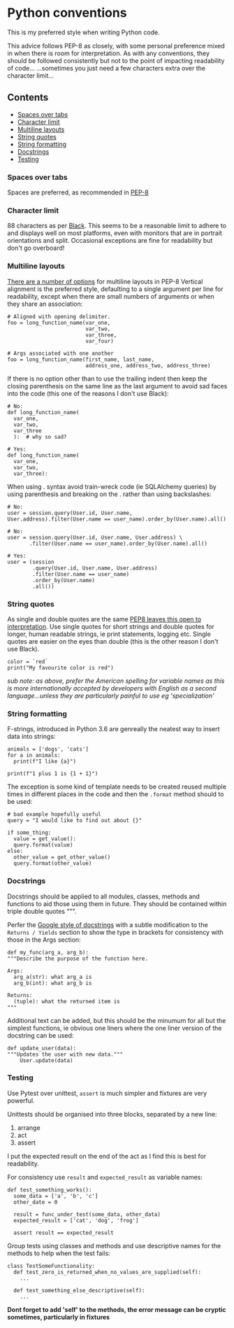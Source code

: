 # Python conventions

This is my preferred style when writing Python code. 

This advice follows PEP-8 as closely, with some personal preference mixed in when there is room for interpretation.
As with any conventions, they should be followed consistently but not to the point of impacting readability of code...
...sometimes you just need a few characters extra over the character limit...

## Contents

- [Spaces over tabs](https://github.com/russwinch/python_conventions/blob/master/README.md#spaces-over-tabs)
- [Character limit](https://github.com/russwinch/python_conventions/blob/master/README.md#character-limit)
- [Multiline layouts](https://github.com/russwinch/python_conventions/blob/master/README.md#multiline-layouts)
- [String quotes](https://github.com/russwinch/python_conventions/blob/master/README.md#string-quotes)
- [String formatting](https://github.com/russwinch/python_conventions/blob/master/README.md#string-formatting)
- [Docstrings](https://github.com/russwinch/python_conventions/blob/master/README.md#docstrings)
- [Testing](https://github.com/russwinch/python_conventions/blob/master/README.md#testing)

### Spaces over tabs

Spaces are preferred, as recommended in [PEP-8](https://www.python.org/dev/peps/pep-0008/#tabs-or-spaces)

### Character limit

88 characters as per [Black](https://github.com/psf/black#line-length).
This seems to be a reasonable limit to adhere to and displays well on most platforms, even with monitors that are 
in portrait orientations and split. Occasional exceptions are fine for readability but don't go overboard!

### Multiline layouts

[There are a number of options](https://www.python.org/dev/peps/pep-0008/#code-lay-out) for multiline layouts in PEP-8
Vertical alignment is the preferred style, defaulting to a single argument per line for readability, except when there are small numbers
of arguments or when they share an association:
```
# Aligned with opening delimiter.
foo = long_function_name(var_one,
                         var_two,
                         var_three,
                         var_four)
                         
# Args associated with one another
foo = long_function_name(first_name, last_name,
                         address_one, address_two, address_three)
```
If there is no option other than to use the trailing indent then keep the closing parenthesis on the same line as the last
argument to avoid sad faces into the code (this one of the reasons I don't use Black):

```
# No:
def long_function_name(
  var_one,
  var_two,
  var_three
  ):  # why so sad?

# Yes:
def long_function_name(
  var_one,
  var_two,
  var_three):
```

When using . syntax avoid train-wreck code (ie SQLAlchemy queries) by using parenthesis and breaking on the . rather than using
backslashes:
```
# No:
user = session.query(User.id, User.name, User.address).filter(User.name == user_name).order_by(User.name).all()

# No:
user = session.query(User.id, User.name, User.address) \
       .filter(User.name == user_name).order_by(User.name).all()

# Yes:
user = (session
        .query(User.id, User.name, User.address)
        .filter(User.name == user_name)
        .order_by(User.name)
        .all())
```

### String quotes

As single and double quotes are the same [PEP8 leaves this open to interpretation](https://www.python.org/dev/peps/pep-0008/#string-quotes).
Use single quotes for short strings and double quotes for longer, human readable strings, ie print statements, logging etc. Single quotes are easier on the eyes than double (this is the other reason I don't use Black).
```
color = `red`
print("My favourite color is red")
```
*sub note: as above, prefer the American spelling for variable names as this is more internationally accepted by developers
with English as a second language...unless they are particularly painful to use eg 'specialization'*

### String formatting

F-strings, introduced in Python 3.6 are genreally the neatest way to insert data into strings:
```
animals = ['dogs', 'cats']
for a in animals:
  print(f"I like {a}")
  
print(f"1 plus 1 is {1 + 1}")
```

The exception is some kind of template needs to be created reused multiple times in different places in the code
and then the ```.format``` method should to be used:
```
# bad example hopefully useful
query = "I would like to find out about {}"

if some_thing:
  value = get_value():
  query.format(value)
else:
  other_value = get_other_value()
  query.format(other_value)
```

### Docstrings

Docstrings should be applied to all modules, classes, methods and functions to aid those using them in future.
They should be contained within triple double quotes """.

Perfer the [Google style of docstrings](http://google.github.io/styleguide/pyguide.html#381-docstrings)
with a subtle modification to the ```Returns / Yields``` section to show the type in brackets for consistency 
with those in the Args section:
```
def my_func(arg_a, arg_b):
"""Describe the purpose of the function here.

Args:
  arg_a(str): what arg_a is
  arg_b(int): what arg_b is
  
Returns:
  (tuple): what the returned item is
"""
```
Additional text can be added, but this should be the minumum for all but the simplest functions, ie obvious one liners where
the one liner version of the docstring can be used:
```
def update_user(data):
"""Updates the user with new data."""
    User.update(data)
```

### Testing

Use Pytest over unittest, ```assert``` is much simpler and fixtures are very powerful.

Unittests should be organised into three blocks, separated by a new line:

1. arrange
2. act
3. assert

I put the expected result on the end of the act as I find this is best for readability.

For consistency use `result` and `expected_result` as variable names:
```
def test_something_works():
  some_data = ['a', 'b', 'c']
  other_date = 0
  
  result = func_under_test(some_data, other_data)
  expected_result = ['cat', 'dog', 'frog']
  
  assert result == expected_result
```

Group tests using classes and methods and use descriptive names for the methods to help when the test fails:
```
class TestSomeFunctionality:
  def test_zero_is_returned_when_no_values_are_supplied(self):
    ...
    
  def test_something_else_descriptive(self):
    ...
```
**Dont forget to add 'self' to the methods, the error message can be cryptic sometimes, particularly in fixtures**
